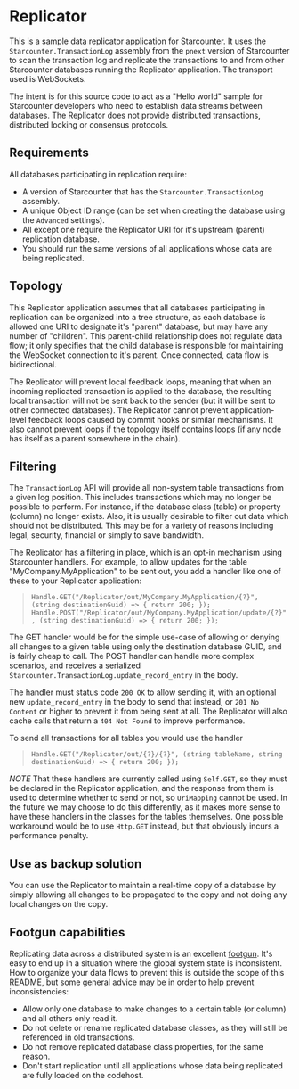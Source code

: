 # Replicator

This is a sample data replicator application for Starcounter. It uses the `Starcounter.TransactionLog` assembly from the `pnext` version of Starcounter to scan the transaction log and replicate the transactions to and from other Starcounter databases running the Replicator application. The transport used is WebSockets.

The intent is for this source code to act as a "Hello world" sample for Starcounter developers who need to establish data streams between databases. The Replicator does not provide distributed transactions, distributed locking or consensus protocols.

## Requirements

All databases participating in replication require:
* A version of Starcounter that has the `Starcounter.TransactionLog` assembly.
* A unique Object ID range (can be set when creating the database using the `Advanced` settings).
* All except one require the Replicator URI for it's upstream (parent) replication database.
* You should run the same versions of all applications whose data are being replicated.

## Topology

This Replicator application assumes that all databases participating in replication can be organized into a tree structure, as each database is allowed one URI to designate it's "parent" database, but may have any number of "children". This parent-child relationship does not regulate data flow; it only specifies that the child database is responsible for maintaining the WebSocket connection to it's parent. Once connected, data flow is bidirectional.

The Replicator will prevent local feedback loops, meaning that when an incoming replicated transaction is applied to the database, the resulting local transaction will not be sent back to the sender (but it will be sent to other connected databases). The Replicator cannot prevent application-level feedback loops caused by commit hooks or similar mechanisms. It also cannot prevent loops if the topology itself contains loops (if any node has itself as a parent somewhere in the chain).

## Filtering

The `TransactionLog` API will provide all non-system table transactions from a given log position. This includes transactions which may no longer be possible to perform. For instance, if the database class (table) or property (column) no longer exists. Also, it is usually desirable to filter out data which should not be distributed. This may be for a variety of reasons including legal, security, financial or simply to save bandwidth.

The Replicator has a filtering in place, which is an opt-in mechanism using Starcounter handlers. For example, to allow updates for the table "MyCompany.MyApplication" to be sent out, you add a handler like one of these to your Replicator application:

> `Handle.GET("/Replicator/out/MyCompany.MyApplication/{?}", (string destinationGuid) => { return 200; });`
> `Handle.POST("/Replicator/out/MyCompany.MyApplication/update/{?}", (string destinationGuid) => { return 200; });`

The GET handler would be for the simple use-case of allowing or denying all changes to a given table using only the destination database GUID, and is fairly cheap to call. The POST handler can handle more complex scenarios, and receives a serialized `Starcounter.TransactionLog.update_record_entry` in the body.

The handler must status code `200 OK` to allow sending it, with an optional new `update_record_entry` in the body to send that instead, or `201 No Content` or higher to prevent it from being sent at all. The Replicator will also cache calls that return a `404 Not Found` to improve performance.

To send all transactions for all tables you would use the handler
> `Handle.GET("/Replicator/out/{?}/{?}", (string tableName, string destinationGuid) => { return 200; });`

*NOTE* That these handlers are currently called using `Self.GET`, so they must be declared in the Replicator application, and the response from them is used to determine whether to send or not, so `UriMapping` cannot be used. In the future we may choose to do this differently, as it makes more sense to have these handlers in the classes for the tables themselves. One possible workaround would be to use `Http.GET` instead, but that obviously incurs a performance penalty.

## Use as backup solution

You can use the Replicator to maintain a real-time copy of a database by simply allowing all changes to be propagated to the copy and not doing any local changes on the copy.

## Footgun capabilities

Replicating data across a distributed system is an excellent [footgun](http://www.urbandictionary.com/define.php?term=footgun). It's easy to end up in a situation where the global system state is inconsistent. How to organize your data flows to prevent this is outside the scope of this README, but some general advice may be in order to help prevent inconsistencies:
* Allow only one database to make changes to a certain table (or column) and all others only read it.
* Do not delete or rename replicated database classes, as they will still be referenced in old transactions.
* Do not remove replicated database class properties, for the same reason.
* Don't start replication until all applications whose data being replicated are fully loaded on the codehost.
